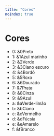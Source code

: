 ```yaml
---
title: "Cores"
noIndex: true
---
```


# Cores

- 0: &0Preto
- 1: &1Azul marinho
- 2: &2Verde
- 3: &3Ciano escuro
- 4: &4Bordô
- 5: &5Roxo
- 6: &6Dourado
- 7: &7Prata
- 8: &8Cinza
- 9: &9Azul
- a: &aVerde-limão
- b: &bCiano
- c: &cVermelho
- d: &dFúcsia
- e: &eAmarelo
- f: &fBranco
